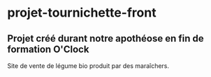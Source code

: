 # projet-tournichette-front 
## Projet créé durant notre apothéose en fin de formation O'Clock
Site de vente de légume bio produit par des maraîchers.

